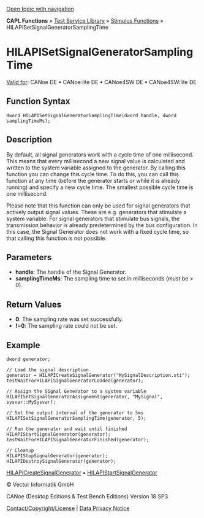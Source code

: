[Open topic with navigation](../../../../../CANoeDEFamily.htm#Topics/CAPLFunctions/Test/Functions/CAPLfunctionHILAPISetSignalGeneratorSamplingTime.md)

**CAPL Functions** » [Test Service Library](../CAPLfunctionsTSLOverview.md) » [Stimulus Functions](../CAPLfunctionsTSLStimulusOverview.md) » HILAPISetSignalGeneratorSamplingTime

# HILAPISetSignalGeneratorSamplingTime

[Valid for](../../../Shared/FeatureAvailability.md): CANoe DE • CANoe:lite DE • CANoe4SW DE • CANoe4SW:lite DE

## Function Syntax

```
dword HILAPISetSignalGeneratorSamplingTime(dword handle, dword samplingTimeMs);
```

## Description

By default, all signal generators work with a cycle time of one millisecond. This means that every millisecond a new signal value is calculated and written to the system variable assigned to the generator. By calling this function you can change this cycle time. To do this, you can call this function at any time (before the generator starts or while it is already running) and specify a new cycle time. The smallest possible cycle time is one millisecond.

Please note that this function can only be used for signal generators that actively output signal values. These are e.g. generators that stimulate a system variable. For signal generators that stimulate bus signals, the transmission behavior is already predetermined by the bus configuration. In this case, the Signal Generator does not work with a fixed cycle time, so that calling this function is not possible.

## Parameters

- **handle**: The handle of the Signal Generator.
- **samplingTimeMs**: The sampling time to set in milliseconds (must be > 0).

## Return Values

- **0**: The sampling rate was set successfully.
- **!=0**: The sampling rate could not be set.

## Example

```plaintext
dword generator;

// Load the signal description
generator = HILAPICreateSignalGenerator("MySignalDescription.sti");
testWaitForHILAPISignalGeneratorLoaded(generator);

// Assign the Signal Generator to a system variable
HILAPISetSignalGeneratorAssignment(generator, "MySignal", sysvar::MySysvar);

// Set the output interval of the generator to 5ms
HILAPISetSignalGeneratorSamplingTime(generator, 5);

// Run the generator and wait until finished
HILAPIStartSignalGenerator(generator);
testWaitForHILAPISignalGeneratorFinished(generator);

// Cleanup
HILAPIStopSignalGenerator(generator);
HILAPIDestroySignalGenerator(generator);
```

[HILAPICreateSignalGenerator](CAPLfunctionHILAPICreateSignalGenerator.md) • [HILAPIStartSignalGenerator](CAPLfunctionHILAPIStartSignalGenerator.md)

© Vector Informatik GmbH

CANoe (Desktop Editions & Test Bench Editions) Version 18 SP3

[Contact/Copyright/License](../../../Shared/ContactCopyrightLicense.md) | [Data Privacy Notice](https://www.vector.com/int/en/company/get-info/privacy-policy/)
